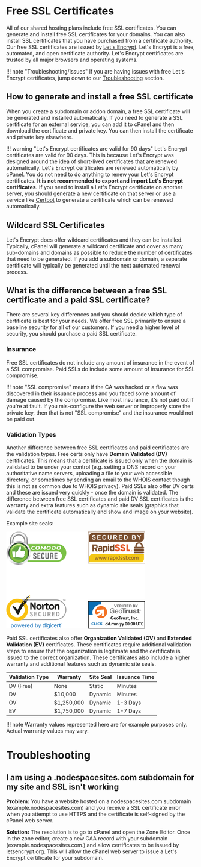 # Free SSL Certificates

All of our shared hosting plans include free SSL certificates. You can generate and install free SSL certificates for your domains. You can also install SSL certificates that you have purchased from a certificate authority. Our free SSL certificates are issued by [Let's Encrypt](https://letsencrypt.org). Let's Encrypt is a free, automated, and open certificate authority. Let's Encrypt certificates are trusted by all major browsers and operating systems.

!!! note "Troubleshooting/Issues"
    If you are having issues with free Let's Encrypt certificates, jump down to our [Troubleshooting](#troubleshooting) section.

## How to generate and install a free SSL certificate

When you create a subdomain or addon domain, a free SSL certificate will be generated and installed automatically. If you need to generate a SSL certificate for an external service, you can add it to cPanel and then download the certificate and private key. You can then install the certificate and private key elsewhere.

!!! warning "Let's Encrypt certificates are valid for 90 days"
    Let's Encrypt certificates are valid for 90 days. This is because Let's Encrypt was designed around the idea of short-lived certificates that are renewed automatically. Let's Encrypt certificates are renewed automatically by cPanel. You do not need to do anything to renew your Let's Encrypt certificates. **It is not recommended to export and import Let's Encrypt certificates.** If you need to install a Let's Encrypt certificate on another server, you should generate a new certificate on that server or use a service like [Certbot](https://certbot.eff.org) to generate a certificate which can be renewed automatically.

## Wildcard SSL Certificates

Let's Encrypt does offer wildcard certificates and they can be installed. Typically, cPanel will generate a wildcard certificate and cover as many sub-domains and domains as possible to reduce the number of certificates that need to be generated. If you add a subdomain or domain, a separate certificate will typically be generated until the next automated renewal process.

## What is the difference between a free SSL certificate and a paid SSL certificate?

There are several key differences and you should decide which type of certificate is best for your needs. We offer free SSL primarily to ensure a baseline security for all of our customers. If you need a higher level of security, you should purchase a paid SSL certificate.

### Insurance

Free SSL certificates do not include any amount of insurance in the event of a SSL compromise. Paid SSLs do include some amount of insurance for SSL compromise.

!!! note
    "SSL compromise" means if the CA was hacked or a flaw was discovered in their issuance process and you faced some amount of damage caused by the compromise. Like most insurance, it's not paid out if you're at fault. If you mis-configure the web server or improperly store the private key, then that is not "SSL compromise" and the insurance would not be paid out.

### Validation Types

Another difference between free SSL certificates and paid certificates are the validation types. Free certs only have **Domain Validated (DV)** certificates. This means that a certificate is issued only when the domain is validated to be under your control (e.g. setting a DNS record on your authoritative name servers, uploading a file to your web accessible directory, or sometimes by sending an email to the WHOIS contact though this is not as common due to WHOIS privacy). Paid SSLs also offer DV certs and these are issued very quickly - once the domain is validated. The difference between free SSL certificates and paid DV SSL certificates is the warranty and extra features such as dynamic site seals (graphics that validate the certificate automatically and show and image on your website).

Example site seals:

![SSL Site Seals](images/ssl-seals.png)

Paid SSL certificates also offer **Organization Validated (OV)** and **Extended Validation (EV)** certificates. These certificates require additional validation steps to ensure that the organization is legitimate and the certificate is issued to the correct organization. These certificates also include a higher warranty and additional features such as dynamic site seals.

| Validation Type | Warranty | Site Seal | Issuance Time |
| --------------- | -------- | --------- | ------------- |
| DV (Free)       | None     | Static    | Minutes       |
| DV              | $10,000  | Dynamic   | Minutes       |
| OV              | $1,250,000 | Dynamic | 1-3 Days      |
| EV              | $1,750,000 | Dynamic | 1-7 Days      |

!!! note
    Warranty values represented here are for example purposes only. Actual warranty values may vary.

# Troubleshooting

## I am using a .nodespacesites.com subdomain for my site and SSL isn't working

**Problem:** You have a website hosted on a nodespacesites.com subdomain (example.nodespacesites.com) and you receive a SSL certificate error when you attempt to use HTTPS and the certificate is self-signed by the cPanel web server.

**Solution:** The resolution is to go to cPanel and open the Zone Editor. Once in the zone editor, create a new CAA record with your subdomain (example.nodespacesites.com.) and allow certificates to be issued by letsencrypt.org. This will allow the cPanel web server to issue a Let's Encrypt certificate for your subdomain.

